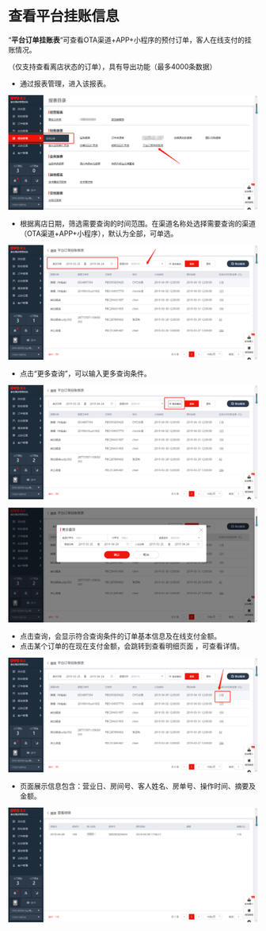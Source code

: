 # 查看平台挂账信息

“**平台订单挂账表**“可查看OTA渠道+APP+小程序的预付订单，客人在线支付的挂账情况。

（仅支持查看离店状态的订单），具有导出功能（最多4000条数据）

* 通过报表管理，进入该报表。

![](../../../.gitbook/assets/image%20%28351%29.png)

* 根据离店日期，筛选需要查询的时间范围。在渠道名称处选择需要查询的渠道（OTA渠道+APP+小程序），默认为全部，可单选。

![](../../../.gitbook/assets/image%20%28186%29.png)

* 点击“更多查询”，可以输入更多查询条件。

![](../../../.gitbook/assets/image%20%2852%29.png)

![](../../../.gitbook/assets/image%20%2872%29.png)

* 点击查询，会显示符合查询条件的订单基本信息及在线支付金额。 
* 点击某个订单的在现在支付金额，会跳转到查看明细页面 ，可查看详情。

![](../../../.gitbook/assets/image%20%28636%29.png)

* 页面展示信息包含：营业日、房间号、客人姓名、房单号、操作时间、摘要及金额。

![](../../../.gitbook/assets/image%20%28703%29.png)

